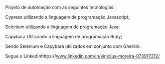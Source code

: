 Projeto de automação com as seguintes tecnologias: 

Cypress utilizando a linguagem de programação Javascript; 

Selenium utilizando a linguagem de programação Java; 

Capybara Utilizando a linguagem de programação Ruby;

Sendo Selenium e Capybara utilizados em conjunto com Gherkin.

Segue o LinkedInhttps://www.linkedin.com/in/vinicius-moreira-073917212/
